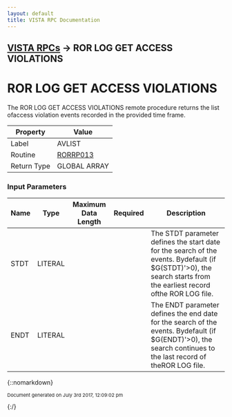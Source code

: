 ```yaml
---
layout: default
title: VISTA RPC Documentation
---
```


## [VISTA RPCs](TableOfContents) &#8594; ROR LOG GET ACCESS VIOLATIONS
# ROR LOG GET ACCESS VIOLATIONS

The ROR LOG GET ACCESS VIOLATIONS remote procedure returns the list ofaccess violation events recorded in the provided time frame.

Property | Value
--- | ---
Label | AVLIST
Routine | [RORRP013](http://code.osehra.org/dox/Routine_RORRP013_source.html)
Return Type | GLOBAL ARRAY


### Input Parameters

Name | Type | Maximum Data Length | Required | Description
--- | --- | --- | --- | ---
STDT | LITERAL |  |  | The STDT parameter defines the start date for the search of the events. Bydefault (if $G(STDT)&#x27;&gt;0), the search starts from the earliest record ofthe ROR LOG file.
ENDT | LITERAL |  |  | The ENDT parameter defines the end date for the search of the events. Bydefault (if $G(ENDT)&#x27;&gt;0), the search continues to the last record of theROR LOG file.



{::nomarkdown} <br/><p style="font-size: 11px">Document generated on July 3rd 2017, 12:09:02 pm</p>{:/}